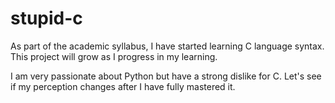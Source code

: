 # stupid-c
As part of the academic syllabus, I  have started learning C language syntax.
This project will grow as I progress in my learning.

I am very passionate about Python but have a strong dislike for C. Let's see if my perception changes after I have fully mastered it.
